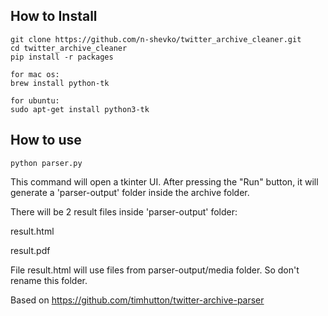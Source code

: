 ## How to Install

    git clone https://github.com/n-shevko/twitter_archive_cleaner.git
    cd twitter_archive_cleaner
    pip install -r packages

    for mac os:
    brew install python-tk 
    
    for ubuntu:
    sudo apt-get install python3-tk 

## How to use

    python parser.py

This command will open a tkinter UI. After pressing the "Run" button, 
it will generate a 'parser-output' folder inside the archive folder. 

There will be 2 result files inside 'parser-output' folder:

result.html

result.pdf     


File result.html will use files from parser-output/media folder. 
So don't rename this folder.

Based on https://github.com/timhutton/twitter-archive-parser

